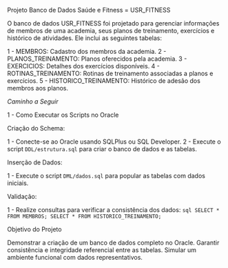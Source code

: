 Projeto Banco de Dados Saúde e Fitness = USR_FITNESS


O banco de dados USR_FITNESS foi projetado para gerenciar informações de membros de uma academia, seus planos de treinamento, exercícios e histórico de atividades. Ele inclui as seguintes tabelas:

1 - MEMBROS: Cadastro dos membros da academia.
2 - PLANOS_TREINAMENTO: Planos oferecidos pela academia.
3 - EXERCICIOS: Detalhes dos exercícios disponíveis.
4 - ROTINAS_TREINAMENTO: Rotinas de treinamento associadas a planos e exercícios.
5 - HISTORICO_TREINAMENTO: Histórico de adesão dos membros aos planos.

*Caminho a Seguir*


1 - Como Executar os Scripts no Oracle

Criação do Schema:

  1 - Conecte-se ao Oracle usando SQLPlus ou SQL Developer.
  2 - Execute o script `DDL/estrutura.sql` para criar o banco de dados e as tabelas.

Inserção de Dados:

  1 - Execute o script `DML/dados.sql` para popular as tabelas com dados iniciais.

Validação:

  1 - Realize consultas para verificar a consistência dos dados:
     ```sql
     SELECT * FROM MEMBROS;
     SELECT * FROM HISTORICO_TREINAMENTO;
     ```

Objetivo do Projeto

Demonstrar a criação de um banco de dados completo no Oracle.
Garantir consistência e integridade referencial entre as tabelas.
Simular um ambiente funcional com dados representativos.


